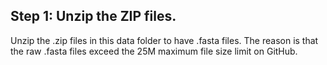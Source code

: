 ## Step 1: Unzip the ZIP files.
Unzip the .zip files in this data folder to have .fasta files. The reason is that the raw .fasta files exceed the 25M maximum file size limit on GitHub.
